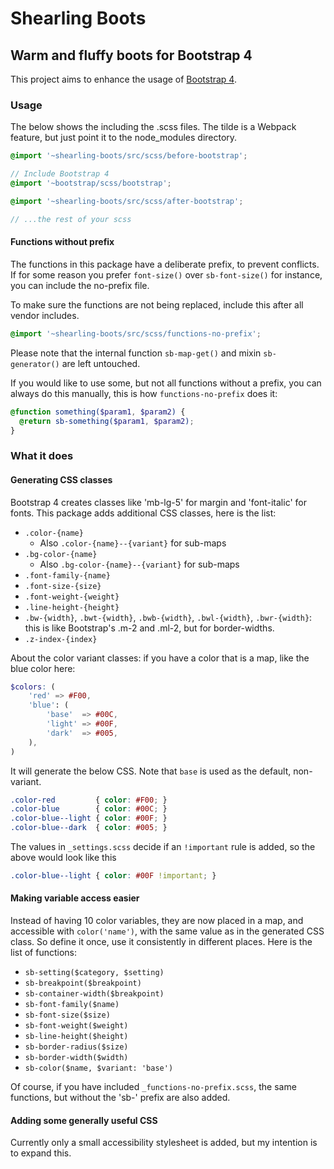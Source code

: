 # Shearling Boots

## Warm and fluffy boots for Bootstrap 4

This project aims to enhance the usage of [Bootstrap 4](https://github.com/twbs/bootstrap).

### Usage

The below shows the including the .scss files. The tilde is a Webpack feature, but just point it to the node_modules directory.

```scss
@import '~shearling-boots/src/scss/before-bootstrap';

// Include Bootstrap 4
@import '~bootstrap/scss/bootstrap';

@import '~shearling-boots/src/scss/after-bootstrap';

// ...the rest of your scss
```

#### Functions without prefix

The functions in this package have a deliberate prefix, to prevent conflicts. If for some reason you prefer `font-size()` over `sb-font-size()` for instance, you can include the no-prefix file.

To make sure the functions are not being replaced, include this after all vendor includes.

```scss
@import '~shearling-boots/src/scss/functions-no-prefix';
```

Please note that the internal function `sb-map-get()` and mixin `sb-generator()` are left untouched.

If you would like to use some, but not all functions without a prefix, you can always do this manually, this is how `functions-no-prefix` does it:

```scss
@function something($param1, $param2) {
  @return sb-something($param1, $param2);
}
```

### What it does

#### Generating CSS classes

Bootstrap 4 creates classes like 'mb-lg-5' for margin and 'font-italic' for fonts. This package adds additional CSS classes, here is the list:

* `.color-{name}`
    * Also `.color-{name}--{variant}` for sub-maps
* `.bg-color-{name}`
    * Also `.bg-color-{name}--{variant}` for sub-maps
* `.font-family-{name}`
* `.font-size-{size}`
* `.font-weight-{weight}`
* `.line-height-{height}`
* `.bw-{width}`, `.bwt-{width}`, `.bwb-{width}`, `.bwl-{width}`, `.bwr-{width}`: this is like Bootstrap's .m-2 and .ml-2, but for border-widths.
* `.z-index-{index}`

About the color variant classes: if you have a color that is a map, like the blue color here:

```scss
$colors: (
    'red' => #F00,
    'blue': (
        'base'  => #00C,
        'light' => #00F,
        'dark'  => #005,
    ),
)
```

It will generate the below CSS. Note that `base` is used as the default, non-variant.

```css
.color-red         { color: #F00; }
.color-blue        { color: #00C; }
.color-blue--light { color: #00F; }
.color-blue--dark  { color: #005; }
```

The values in `_settings.scss` decide if an `!important` rule is added, so the above would look like this

```css
.color-blue--light { color: #00F !important; }
```

#### Making variable access easier

Instead of having 10 color variables, they are now placed in a map, and accessible with `color('name')`, with the same value as in the generated CSS class. So define it once, use it consistently in different places. Here is the list of functions:

* `sb-setting($category, $setting)`
* `sb-breakpoint($breakpoint)`
* `sb-container-width($breakpoint)`
* `sb-font-family($name)`
* `sb-font-size($size)`
* `sb-font-weight($weight)`
* `sb-line-height($height)`
* `sb-border-radius($size)`
* `sb-border-width($width)`
* `sb-color($name, $variant: 'base')`

Of course, if you have included `_functions-no-prefix.scss`, the same functions, but without the 'sb-' prefix are also added.

#### Adding some generally useful CSS

Currently only a small accessibility stylesheet is added, but my intention is to expand this.
